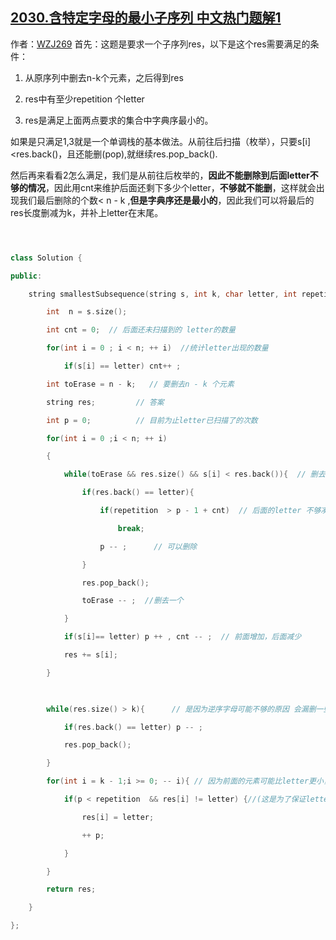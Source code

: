 ## [2030.含特定字母的最小子序列 中文热门题解1](https://leetcode.cn/problems/smallest-k-length-subsequence-with-occurrences-of-a-letter/solutions/100000/dan-diao-zhan-si-lu-zhu-bu-fen-xi-zhu-sh-g0zs)

作者：[WZJ269](https://leetcode.cn/u/WZJ269)
首先：这题是要求一个子序列res，以下是这个res需要满足的条件：
1. 从原序列中删去n-k个元素，之后得到res
2. res中有至少repetition 个letter
3. res是满足上面两点要求的集合中字典序最小的。

如果是只满足1,3就是一个单调栈的基本做法。从前往后扫描（枚举），只要s[i]<res.back()，且还能删(pop),就继续res.pop_back().

然后再来看看2怎么满足，我们是从前往后枚举的，**因此不能删除到后面letter不够的情况**，因此用cnt来维护后面还剩下多少个letter，**不够就不能删**，这样就会出现我们最后删除的个数< n - k ,**但是字典序还是最小的**，因此我们可以将最后的res长度删减为k，并补上letter在末尾。

```cpp

class Solution {
public:
    string smallestSubsequence(string s, int k, char letter, int repetition ) {
        int  n = s.size();
        int cnt = 0;  // 后面还未扫描到的 letter的数量
        for(int i = 0 ; i < n; ++ i)  //统计letter出现的数量
            if(s[i] == letter) cnt++ ; 
        int toErase = n - k;   // 要删去n - k 个元素
        string res;         // 答案
        int p = 0;          // 目前为止letter已扫描了的次数
        for(int i = 0 ;i < n; ++ i)
        {
            while(toErase && res.size() && s[i] < res.back()){  // 删去逆序的字母
                if(res.back() == letter){
                    if(repetition  > p - 1 + cnt)  // 后面的letter 不够凑成repetition 个letter
                        break;
                    p -- ;      // 可以删除
                }
                res.pop_back();
                toErase -- ;  //删去一个
            }
            if(s[i]== letter) p ++ , cnt -- ;  // 前面增加，后面减少
            res += s[i];
        }
        
        while(res.size() > k){      // 是因为逆序字母可能不够的原因 会漏删一些 元素，现在检查补上
            if(res.back() == letter) p -- ;
            res.pop_back();
        }
        for(int i = k - 1;i >= 0; -- i){ // 因为前面的元素可能比letter更小，所以要检查一下补上letter
            if(p < repetition  && res[i] != letter) {//(这是为了保证letter个数足够，但letter不够小，所以得从后往前补，保证最小)
                res[i] = letter;
                ++ p;
            }   
        }
        return res;
    }
};